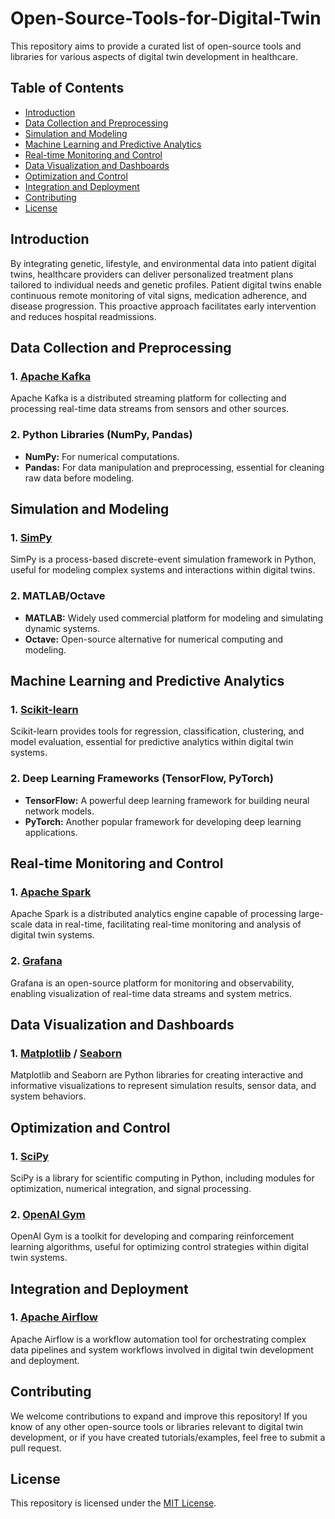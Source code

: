 # Open-Source-Tools-for-Digital-Twin
This repository aims to provide a curated list of open-source tools and libraries for various aspects of digital twin development in healthcare.

## Table of Contents

- [Introduction](#introduction)
- [Data Collection and Preprocessing](#data-collection-and-preprocessing)
- [Simulation and Modeling](#simulation-and-modeling)
- [Machine Learning and Predictive Analytics](#machine-learning-and-predictive-analytics)
- [Real-time Monitoring and Control](#real-time-monitoring-and-control)
- [Data Visualization and Dashboards](#data-visualization-and-dashboards)
- [Optimization and Control](#optimization-and-control)
- [Integration and Deployment](#integration-and-deployment)
- [Contributing](#contributing)
- [License](#license)

## Introduction
By integrating genetic, lifestyle, and environmental data into patient digital twins, healthcare providers can deliver personalized treatment plans tailored to individual needs and genetic profiles. Patient digital twins enable continuous remote monitoring of vital signs, medication adherence, and disease progression. This proactive approach facilitates early intervention and reduces hospital readmissions.

## Data Collection and Preprocessing

### 1. [Apache Kafka](https://kafka.apache.org/)

Apache Kafka is a distributed streaming platform for collecting and processing real-time data streams from sensors and other sources.

### 2. Python Libraries (NumPy, Pandas)

- **NumPy:** For numerical computations.
- **Pandas:** For data manipulation and preprocessing, essential for cleaning raw data before modeling.

## Simulation and Modeling

### 1. [SimPy](https://simpy.readthedocs.io/)

SimPy is a process-based discrete-event simulation framework in Python, useful for modeling complex systems and interactions within digital twins.

### 2. MATLAB/Octave

- **MATLAB:** Widely used commercial platform for modeling and simulating dynamic systems.
- **Octave:** Open-source alternative for numerical computing and modeling.

## Machine Learning and Predictive Analytics

### 1. [Scikit-learn](https://scikit-learn.org/)

Scikit-learn provides tools for regression, classification, clustering, and model evaluation, essential for predictive analytics within digital twin systems.

### 2. Deep Learning Frameworks (TensorFlow, PyTorch)

- **TensorFlow:** A powerful deep learning framework for building neural network models.
- **PyTorch:** Another popular framework for developing deep learning applications.

## Real-time Monitoring and Control

### 1. [Apache Spark](https://spark.apache.org/)

Apache Spark is a distributed analytics engine capable of processing large-scale data in real-time, facilitating real-time monitoring and analysis of digital twin systems.

### 2. [Grafana](https://grafana.com/)

Grafana is an open-source platform for monitoring and observability, enabling visualization of real-time data streams and system metrics.

## Data Visualization and Dashboards

### 1. [Matplotlib](https://matplotlib.org/) / [Seaborn](https://seaborn.pydata.org/)

Matplotlib and Seaborn are Python libraries for creating interactive and informative visualizations to represent simulation results, sensor data, and system behaviors.

## Optimization and Control

### 1. [SciPy](https://www.scipy.org/)

SciPy is a library for scientific computing in Python, including modules for optimization, numerical integration, and signal processing.

### 2. [OpenAI Gym](https://gym.openai.com/)

OpenAI Gym is a toolkit for developing and comparing reinforcement learning algorithms, useful for optimizing control strategies within digital twin systems.

## Integration and Deployment

### 1. [Apache Airflow](https://airflow.apache.org/)

Apache Airflow is a workflow automation tool for orchestrating complex data pipelines and system workflows involved in digital twin development and deployment.

## Contributing

We welcome contributions to expand and improve this repository! If you know of any other open-source tools or libraries relevant to digital twin development, or if you have created tutorials/examples, feel free to submit a pull request.

## License

This repository is licensed under the [MIT License](LICENSE).
